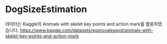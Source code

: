 # DogSizeEstimation
데이터는 Kaggle의 Animals with skelet key points and action mark를 활용하였습니다.
https://www.kaggle.com/datasets/egorovalexeyd/animals-with-skelet-key-points-and-action-mark
